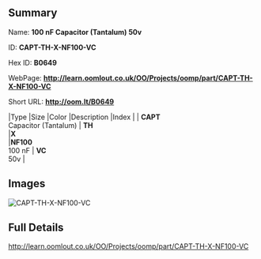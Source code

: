 

## Summary
 
Name: __100 nF Capacitor (Tantalum) 50v__

ID: __CAPT-TH-X-NF100-VC__

Hex ID: __B0649__

WebPage: __http://learn.oomlout.co.uk/OO/Projects/oomp/part/CAPT-TH-X-NF100-VC__

Short URL: __http://oom.lt/B0649__


|Type   |Size   |Color   |Description   |Index   |
| __CAPT__ <br>Capacitor (Tantalum)  | __TH__<br>   |__X__<br>    |__NF100__<br>100 nF    | __VC__<br> 50v |


## Images
![CAPT-TH-X-NF100-VC](http://oomlout.com/oomp-gen/parts/CAPT-TH-X-NF100-VC/CAPT-TH-X-NF100-VC_420.jpg)

## Full Details

 http://learn.oomlout.co.uk/OO/Projects/oomp/part/CAPT-TH-X-NF100-VC

